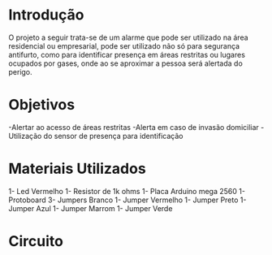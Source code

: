 # Introdução 

O projeto a seguir trata-se de um alarme que pode ser utilizado na área residencial ou empresarial, pode ser utilizado não só para segurança antifurto, como para identificar presença em áreas restritas ou lugares ocupados por gases, onde ao se aproximar a pessoa será alertada do perigo.

# Objetivos

-Alertar ao acesso de áreas restritas
-Alerta em caso de invasão domiciliar
-Utilização do sensor de presença para identificação

# Materiais Utilizados

1-	Led Vermelho
1-	Resistor de 1k ohms
1-	Placa Arduino mega 2560
1-	Protoboard
3- Jumpers Branco
1-	Jumper Vermelho
1-	Jumper Preto
1-	Jumper Azul
1-	Jumper Marrom
1-	Jumper Verde

# Circuito

